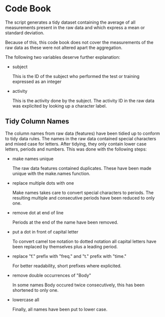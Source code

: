 # Code Book

The script generates a tidy dataset containing the average of all measurements present in the raw data and which express a mean or standard deviation.

Because of this, this code book does not cover the measurements of the raw data as these were not altered apart the aggregation.

The following two variables deserve further explanation:

* subject

    This is the ID of the subject who performed the test or training expressed as an integer
    
* activity

    This is the activity done by the subject. The activity ID in the raw data was explicited by looking up a character label.
    
## Tidy Column Names

The column names from raw data (features) have been tidied up to conform to tidy data rules. The names in the raw data contained special characters and mixed case for letters. After tidying, they only contain lower case letters, periods and numbers. This was done with the following steps:

* make names unique

    The raw data features contained duplicates. These have been made unique with the make.names function.
    
* replace multiple dots with one

    Make names takes care to convert special characters to periods. The resulting multiple and consecutive periods have been reduced to only one.

* remove dot at end of line

    Periods at the end of the name have been removed.

* put a dot in front of capital letter

    To convert camel toe notation to dotted notation all capital letters have been replaced by themselves plus a leading period.

* replace "f." prefix with "freq." and "t." prefix with "time."

    For better readability, short prefixes where explicited.

* remove double occurrences of "Body"

    In some names Body occured twice consecutively, this has been shortened to only one.

* lowercase all

    Finally, all names have been put to lower case.